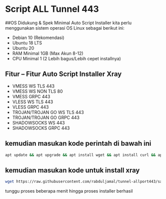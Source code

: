 # Script ALL Tunnel 443

##OS Didukung & Spek Minimal Auto Script Installer
kita perlu menggunakan sistem operasi OS Linux sebagai berikut ini:

 - Debian 10 (Rekomendasi)
 - Ubuntu 18 LTS
 - Ubuntu 20
 - RAM Minimal 1GB (Max Akun 8-12)
 - CPU Minimal 1 (2 Lebih bagus/Lebih cepet installnya)

## Fitur – Fitur Auto Script Installer Xray
 - VMESS WS TLS 443
 - VMESS WS NON TLS 80
 - VMESS GRPC 443
 - VLESS WS TLS 443
 - VLESS GRPC 443
 - TROJAN/TROJAN GO WS TLS 443
 - TROJAN/TROJAN GO GRPC 443
 - SHADOWSOCKS WS 443
 - SHADOWSOCKS GRPC 443

## kemudian masukan kode perintah di bawah ini

```bash
apt update && apt upgrade && apt install wget && apt install curl && apt install screen
```
## kemudian masukan kode untuk install xray

```bash
wget https://raw.githubusercontent.com/rabduljamal/tunnel-allport443/sae/setup.sh && chmod +x setup.sh && ./setup.sh
```
tunggu proses beberapa menit hingga proses installer berhasil

